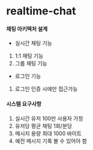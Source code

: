 # realtime-chat
#### 채팅 아키텍처 설계
- 실시간 채팅 기능
1. 1:1 채팅 기능
2. 그룹 채팅 기능

- 로그인 기능  
1. 로그인 인증 시에만 접근가능

#### 시스템 요구사항
1. 실시간 유저 100만 사용자 가정
2. 유저당 평균 채팅 1회/분당
3. 메시지 용량 최대 1000 바이트
4. 예전 메시지 기록 볼 수 있어야 함
